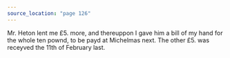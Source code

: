 ```yaml
---
source_location: "page 126"
---
```

Mr. Heton lent me £5. more, and thereuppon I gave him a bill of my hand for the
whole ten pownd, to be payd at Michelmas next. The other £5. was receyved the
11th of February last.
